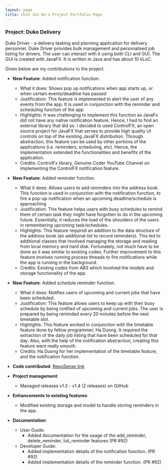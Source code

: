 ```yaml
---
layout: page
title: Chin Jun An's Project Portfolio Page
---
```


### Project: Duke Delivery

Duke Driver - a delivery tasking and planning application for delivery personnel. Duke Driver provides bulk management and personalised job listing for drivers. The user can interact with it using both CLI and GUI. The GUI is created with JavaFX. It is written in Java and has about 10 kLoC.

Given below are my contributions to the project.

* **New Feature**: Added notification function.
    * What it does: Shows pop up notifications when app starts up, or when certain events/deadline has passed
    * Justification: This feature is implemented to alert the user of any events from the app. It is used in conjunction with the reminder and scheduling function of the app
    * Highlights: It was challenging to implement this function as JavaFx did not have any native notification feature. Hence, I had to find an external library that did so. I decided to used ControlFX, an open source project for JavaFX that serves to provide high quality UI controls on top of the existing JavaFX distribution. Through abstraction, this feature can be used by other portions of the applications (i.e. reminders, scheduling, etc). Hence, the implementation extended the functionalities and benefits of the application.
    * Credits: ControlFx library, Genuine Coder YouTube Channel on implementing the ControlFX notification feature.

* **New Feature**: Added reminder function.
    * What it does: Allows users to add reminders into the address book. This function is used in conjunction with the notification function, to fire a pop-up notification when an upcoming deadline/schedule is approaching
    * Justification: This feature helps users with busy schedules to remind them of certain task they might have forgotten to do in the upcoming future. Essentially, it reduces the load of the shoulders of the users in remembering upcoming task/schedules.
    * Highlights: This feature required an addition to the data structure of the address book (an additional list to record reminders). This led to additional classes that involved managing the storage and reading from local memory and hard disk. Fortunately, not much have to be done as it was similar to existing codes. Further improvement to this feature involves running process threads to fire notifications while the app is running in the background.
    * Credits: Existing codes from AB3 which involved the models and storage functionality of the app.

* **New Feature**: Added schedule reminder function.
    * What it does: Notifies users of upcoming and current jobs that have been scheduled.
    * Justification: This feature allows users to keep up with their busy schedule by being notified of upcoming and current jobs. The user is prepared by being reminded every 20 minutes before the next timetable slot.
    * Highlights: This feature worked in conjunction with the timetable feature done by fellow programmer, Ha Duong. It required the extraction of the daily job listing that have been scheduled for that day. Also, with the help of the notification abstraction, creating this feature went really smooth.
    * Credits: Ha Duong for her implementation of the timetable feature, and the notification function.

* **Code contributed**: [RepoSense link]()

* **Project management**:
  * Managed releases v1.3 - v1.4 (2 releases) on GitHub

* **Enhancements to existing features**:
  * Modified existing storage and model to handle storing reminders in the app.

* **Documentation**:
  * User Guide:
    * Added documentation for the usage of the add_reminder, delete_reminder, list_reminder features (PR #92)
  * Developer Guide:
    * Added implementation details of the notification function. (PR #92)
    * Added implementation details of the reminder function. (PR #92)
